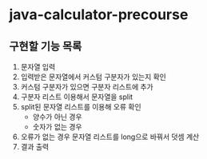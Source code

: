 # java-calculator-precourse

## 구현할 기능 목록

1. 문자열 입력
2. 입력받은 문자열에서 커스텀 구분자가 있는지 확인
3. 커스텀 구분자가 있으면 구분자 리스트에 추가
4. 구분자 리스트 이용해서 문자열을 split
5. split된 문자열 리스트를 이용해 오류 확인
    - 양수가 아닌 경우
    - 숫자가 없는 경우
6. 오류가 없는 경우 문자열 리스트를 long으로 바꿔서 덧셈 계산
7. 결과 출력
